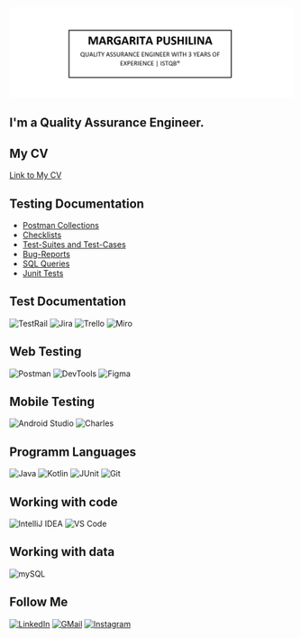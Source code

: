 [![Header](https://github.com/silentturnip/silentturnip/blob/main/assets/Header.jpg)](https://www.linkedin.com/in/mpushilina/)

## I'm a Quality Assurance Engineer.

## My CV
[Link to My CV](https://drive.google.com/file/d/1jEebiRr8OnGyK7ufOaRYuABZrfiL9Rfz/view?usp=sharing)

## Testing Documentation
<!-- TEST-DOCUMENTATION-LIST: START -->
- [Postman Collections](https://www.postman.com/winter-trinity-613226/workspace/dummyapi/collection/26617097-479d78d5-cf5b-436c-a0a0-31d59ba86bd2?action=share&creator=26617097&active-environment=26617097-8583aa7b-943c-4c10-8fec-611da4cd7560)
- [Checklists]()
- [Test-Suites and Test-Cases]()
- [Bug-Reports]()
- [SQL Queries]()
- [Junit Tests]()
<!-- TEST-DOCUMENTATION-LIST: END -->


## Test Documentation
![TestRail](https://img.shields.io/badge/-TestRail-000000?style=for-the-badge&logo=testrail&logoColor=FFFFFF)
![Jira](https://img.shields.io/badge/-Jira-000000?style=for-the-badge&logo=jira&logoColor=FFFFFF)
![Trello](https://img.shields.io/badge/-Trello-000000?style=for-the-badge&logo=trello&logoColor=FFFFFF)
![Miro](https://img.shields.io/badge/-Miro-000000?style=for-the-badge&logo=miro&logoColor=FFFFFF)


## Web Testing
![Postman](https://img.shields.io/badge/-Postman-000000?style=for-the-badge&logo=postman&logoColor=FFFFFF)
![DevTools](https://img.shields.io/badge/-DevTools-000000?style=for-the-badge&logo=googlechrome&logoColor=FFFFFF)
![Figma](https://img.shields.io/badge/-Figma-000000?style=for-the-badge&logo=figma&logoColor=FFFFFF)

## Mobile Testing
![Android Studio](https://img.shields.io/badge/-Android_Studio-000000?style=for-the-badge&logo=androidstudio&logoColor=FFFFFF)
![Charles](https://img.shields.io/badge/-Charles-000000?style=for-the-badge&logo=charles&logoColor=FFFFFF)

## Programm Languages
![Java](https://img.shields.io/badge/-Java-000000?style=for-the-badge&logo=Java&logoColor=FFFFFF)
![Kotlin](https://img.shields.io/badge/-Kotlin-000000?style=for-the-badge&logo=kotlin&logoColor=FFFFFF)
![JUnit](https://img.shields.io/badge/-JUnit-000000?style=for-the-badge&logo=junit5&logoColor=FFFFFF)
![Git](https://img.shields.io/badge/-Git-000000?style=for-the-badge&logo=git&logoColor=FFFFFF)

## Working with code
![IntelliJ IDEA](https://img.shields.io/badge/-IntelliJ_IDEA-000000?style=for-the-badge&logo=intellijidea&logoColor=FFFFFF)
![VS Code](https://img.shields.io/badge/-VS_Code-000000?style=for-the-badge&logo=visualstudiocode&logoColor=FFFFFF)

## Working with data
![mySQL](https://img.shields.io/badge/-mySQL-000000?style=for-the-badge&logo=mysql&logoColor=FFFFFF)

## Follow Me
[![LinkedIn](https://img.shields.io/badge/-LinkedIn-000000?style=for-the-badge&logo=LinkedIn&logoColor=FFFFFF)](https://www.linkedin.com/in/mpushilina/)
[![GMail](https://img.shields.io/badge/-GMail-000000?style=for-the-badge&logo=gmail&logoColor=FFFFFF)](mailto:margufim@gmail.com)
[![Instagram](https://img.shields.io/badge/-Instagram-000000?style=for-the-badge&logo=instagram&logoColor=FFFFFF)](https://www.instagram.com/silent_turnip/)

<!-- https://github.com/anuraghazra/github-readme-stats 
https://github.com/gautamkrishnar/blog-post-workflow -->

